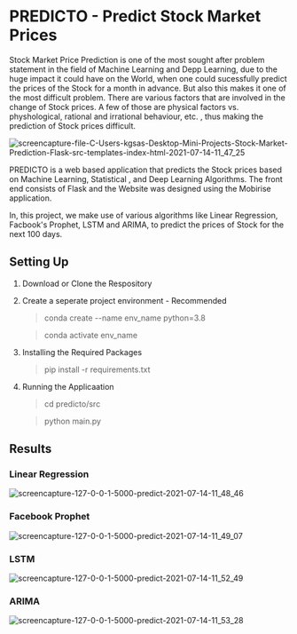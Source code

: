 # PREDICTO - Predict Stock Market Prices


Stock Market Price Prediction is one of the most sought after problem statement in the field of Machine Learning and Depp Learning, due to the huge impact it could have on the World, when one could sucessfully predict the prices of the Stock for a month in advance. But also this makes it one of the most difficult problem. There are various factors that are involved in the change of Stock prices. A few of those are physical factors vs. physhological, rational and irrational behaviour, etc. , thus making the prediction of Stock prices difficult.


![screencapture-file-C-Users-kgsas-Desktop-Mini-Projects-Stock-Market-Prediction-Flask-src-templates-index-html-2021-07-14-11_47_25](https://user-images.githubusercontent.com/58512797/125575452-c041f0e4-0601-4099-8b6b-ad540a0554ee.png)

PREDICTO is a web based application that predicts the Stock prices based on Machine Learning, Statistical , and Deep Learning Algorithms. The front end consists of Flask and the Website was designed using the Mobirise application.


In, this project, we make use of various algorithms like Linear Regression, Facbook's Prophet, LSTM and ARIMA, to predict the prices of Stock for the next 100 days.

## Setting Up

1. Download or Clone the Respository

2. Create a seperate project environment - Recommended

      > conda create --name env_name python=3.8
     
      > conda activate env_name

3. Installing the Required Packages
      > pip install -r requirements.txt


3. Running the Applicaation
      > cd predicto/src
  
      > python main.py

## Results

### Linear Regression
![screencapture-127-0-0-1-5000-predict-2021-07-14-11_48_46](https://user-images.githubusercontent.com/58512797/125577054-04eb2878-329a-4358-8d6b-74d674464775.png)
### Facebook Prophet
![screencapture-127-0-0-1-5000-predict-2021-07-14-11_49_07](https://user-images.githubusercontent.com/58512797/125577040-200ef667-7fa3-47a6-8b36-086470a31421.png)
### LSTM
![screencapture-127-0-0-1-5000-predict-2021-07-14-11_52_49](https://user-images.githubusercontent.com/58512797/125577047-ff682147-5970-4a0d-9e29-2aed6227eea3.png)
### ARIMA
![screencapture-127-0-0-1-5000-predict-2021-07-14-11_53_28](https://user-images.githubusercontent.com/58512797/125577051-02864fdf-aadd-4fa7-9063-633ca759c830.png)

